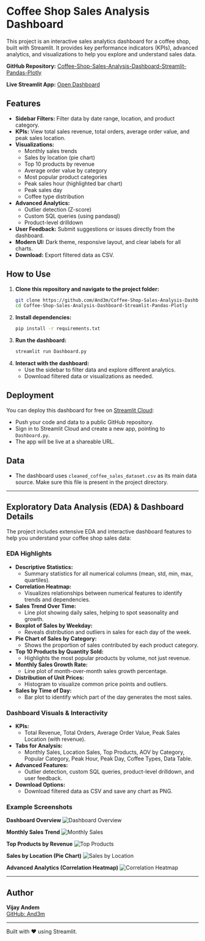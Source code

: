 # Coffee Shop Sales Analysis Dashboard

This project is an interactive sales analytics dashboard for a coffee shop, built with Streamlit. It provides key performance indicators (KPIs), advanced analytics, and visualizations to help you explore and understand sales data.

**GitHub Repository:** [Coffee-Shop-Sales-Analysis-Dashboard-Streamlit-Pandas-Plotly](https://github.com/And3m/Coffee-Shop-Sales-Analysis-Dashboard-Streamlit-Pandas-Plotly)

**Live Streamlit App:** [Open Dashboard](https://coffee-shop-sales-analysis-dashboard-app-pandas-plotly-giwlvk7.streamlit.app/)

## Features
- **Sidebar Filters:** Filter data by date range, location, and product category.
- **KPIs:** View total sales revenue, total orders, average order value, and peak sales location.
- **Visualizations:**
  - Monthly sales trends
  - Sales by location (pie chart)
  - Top 10 products by revenue
  - Average order value by category
  - Most popular product categories
  - Peak sales hour (highlighted bar chart)
  - Peak sales day
  - Coffee type distribution
- **Advanced Analytics:**
  - Outlier detection (Z-score)
  - Custom SQL queries (using pandasql)
  - Product-level drilldown
- **User Feedback:** Submit suggestions or issues directly from the dashboard.
- **Modern UI:** Dark theme, responsive layout, and clear labels for all charts.
- **Download:** Export filtered data as CSV.

## How to Use
1. **Clone this repository and navigate to the project folder:**
   ```sh
   git clone https://github.com/And3m/Coffee-Shop-Sales-Analysis-Dashboard-Streamlit-Pandas-Plotly.git
   cd Coffee-Shop-Sales-Analysis-Dashboard-Streamlit-Pandas-Plotly
   ```
2. **Install dependencies:**
   ```sh
   pip install -r requirements.txt
   ```
3. **Run the dashboard:**
   ```sh
   streamlit run Dashboard.py
   ```
4. **Interact with the dashboard:**
   - Use the sidebar to filter data and explore different analytics.
   - Download filtered data or visualizations as needed.

## Deployment
You can deploy this dashboard for free on [Streamlit Cloud](https://streamlit.io/cloud):
- Push your code and data to a public GitHub repository.
- Sign in to Streamlit Cloud and create a new app, pointing to `Dashboard.py`.
- The app will be live at a shareable URL.

## Data
- The dashboard uses `cleaned_coffee_sales_dataset.csv` as its main data source. Make sure this file is present in the project directory.

---

## Exploratory Data Analysis (EDA) & Dashboard Details

The project includes extensive EDA and interactive dashboard features to help you understand your coffee shop sales data:

### EDA Highlights
- **Descriptive Statistics:**
  - Summary statistics for all numerical columns (mean, std, min, max, quartiles).
- **Correlation Heatmap:**
  - Visualizes relationships between numerical features to identify trends and dependencies.
- **Sales Trend Over Time:**
  - Line plot showing daily sales, helping to spot seasonality and growth.
- **Boxplot of Sales by Weekday:**
  - Reveals distribution and outliers in sales for each day of the week.
- **Pie Chart of Sales by Category:**
  - Shows the proportion of sales contributed by each product category.
- **Top 10 Products by Quantity Sold:**
  - Highlights the most popular products by volume, not just revenue.
- **Monthly Sales Growth Rate:**
  - Line plot of month-over-month sales growth percentage.
- **Distribution of Unit Prices:**
  - Histogram to visualize common price points and outliers.
- **Sales by Time of Day:**
  - Bar plot to identify which part of the day generates the most sales.

### Dashboard Visuals & Interactivity
- **KPIs:**
  - Total Revenue, Total Orders, Average Order Value, Peak Sales Location (with revenue).
- **Tabs for Analysis:**
  - Monthly Sales, Location Sales, Top Products, AOV by Category, Popular Category, Peak Hour, Peak Day, Coffee Types, Data Table.
- **Advanced Features:**
  - Outlier detection, custom SQL queries, product-level drilldown, and user feedback.
- **Download Options:**
  - Download filtered data as CSV and save any chart as PNG.

### Example Screenshots

**Dashboard Overview**
![Dashboard Overview](assets/dashboard-overview.png)

**Monthly Sales Trend**
![Monthly Sales](assets/monthly-sales.png)

**Top Products by Revenue**
![Top Products](assets/top-products.png)

**Sales by Location (Pie Chart)**
![Sales by Location](assets/sales-by-location.png)

**Advanced Analytics (Correlation Heatmap)**
![Correlation Heatmap](assets/correlation-heatmap.png)

---

## Author
**Vijay Andem**  
[GitHub: And3m](https://github.com/And3m)

---
Built with ❤️ using Streamlit.
